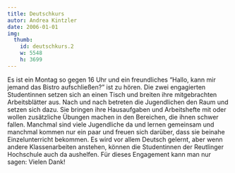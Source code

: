 ```yaml
---
title: Deutschkurs
autor: Andrea Kintzler
date: 2006-01-01
img:
  thumb:
    id: deutschkurs.2
    w: 5548
    h: 3699
---
```

<!--mehr-->
Es ist ein Montag so gegen 16 Uhr und ein freundliches “Hallo, kann mir jemand das Bistro aufschließen?” ist zu hören. Die zwei engagierten Studentinnen setzen sich an einen Tisch und breiten ihre mitgebrachten Arbeitsblätter aus.
Nach und nach betreten die Jugendlichen den Raum und setzen sich dazu. Sie bringen ihre Hausaufgaben und Arbeitshefte mit oder wollen zusätzliche Übungen machen in den Bereichen, die ihnen schwer fallen.
Manchmal sind viele Jugendliche da und lernen gemeinsam und manchmal kommen nur ein paar und freuen sich darüber, dass sie beinahe Einzelunterricht bekommen.
Es wird vor allem Deutsch gelernt, aber wenn andere Klassenarbeiten anstehen, können die Studentinnen der Reutlinger Hochschule auch da aushelfen.
Für dieses Engagement kann man nur sagen:
Vielen Dank!
